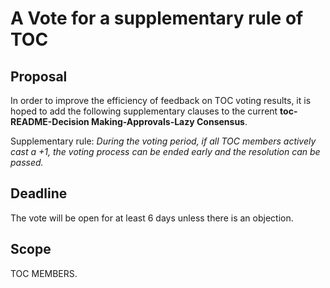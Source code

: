 # A Vote for a supplementary rule of TOC

## Proposal
In order to improve the efficiency of feedback on TOC voting results, it is hoped to add the following supplementary clauses to the current **toc-README-Decision Making-Approvals-Lazy Consensus**.

Supplementary rule: *During the voting period, if all TOC members actively cast a +1, the voting process can be ended early and the resolution can be passed.*


## Deadline

The vote will be open for at least 6 days unless there is an objection.

## Scope

TOC MEMBERS.
